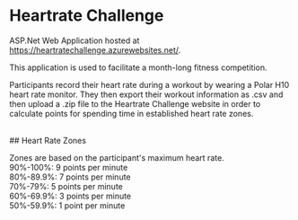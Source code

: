 # Heartrate Challenge

ASP.Net Web Application hosted at https://heartratechallenge.azurewebsites.net/.

This application is used to facilitate a month-long fitness competition.

Participants record their heart rate during a workout by wearing a Polar H10 heart rate monitor. They then export their workout information as .csv and then upload a .zip file to the Heartrate Challenge website in order to calculate points for spending time in established heart rate zones.

<br>
## Heart Rate Zones

Zones are based on the participant's maximum heart rate.<br>
90%-100%: 9 points per minute<br>
80%-89.9%: 7 points per minute<br>
70%-79%: 5 points per minute<br>
60%-69.9%: 3 points per minute<br>
50%-59.9%: 1 point per minute<br>
